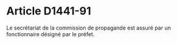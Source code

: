 # Article D1441-91

  
Le secrétariat de la commission de propagande est assuré par un fonctionnaire désigné par le préfet.